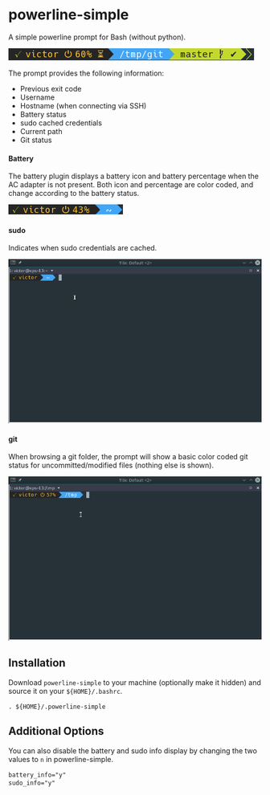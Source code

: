 # powerline-simple

A simple powerline prompt for Bash (without python).

![](./images/prompt.png)

The prompt provides the following information:
* Previous exit code
* Username
* Hostname (when connecting via SSH)
* Battery status
* sudo cached credentials
* Current path
* Git status

#### Battery

The battery plugin displays a battery icon and battery percentage when the AC adapter is not present. Both icon and percentage are color coded, and change according to the battery status.

![](./images/prompt_battery.png)

#### sudo

Indicates when sudo credentials are cached.

![](./images/sudo.gif)

#### git

When browsing a git folder, the prompt will show a basic color coded git status for uncommitted/modified files (nothing else is shown).

![](./images/git.gif)

Installation
---

Download `powerline-simple` to your machine (optionally make it hidden) and source it on your `${HOME}/.bashrc`.

```
. ${HOME}/.powerline-simple
```

Additional Options
---

You can also disable the battery and sudo info display by changing the two values to `n` in powerline-simple.

```
battery_info="y"
sudo_info="y"
```
